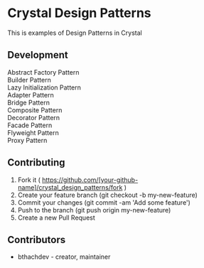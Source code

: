 # Crystal Design Patterns
This is examples of Design Patterns in Crystal

## Development
Abstract Factory Pattern  
Builder Pattern  
Lazy Initialization Pattern  
Adapter Pattern  
Bridge Pattern  
Composite Pattern  
Decorator Pattern  
Facade Pattern  
Flyweight Pattern  
Proxy Pattern  

## Contributing

1. Fork it ( https://github.com/[your-github-name]/crystal_design_patterns/fork )
2. Create your feature branch (git checkout -b my-new-feature)
3. Commit your changes (git commit -am 'Add some feature')
4. Push to the branch (git push origin my-new-feature)
5. Create a new Pull Request

## Contributors

- bthachdev - creator, maintainer
